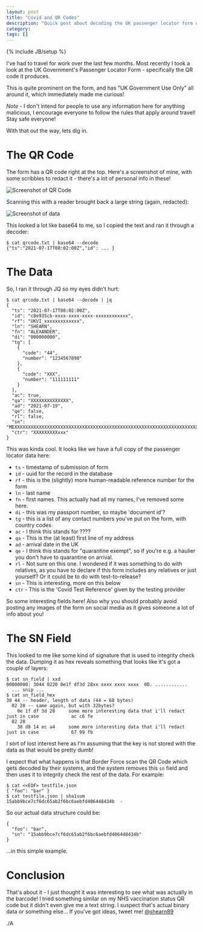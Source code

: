 ```yaml
---
layout: post
title: "Covid and QR Codes"
description: "Quick post about decoding the UK passenger locator form data"
category: 
tags: []
---
```

{% include JB/setup %}

I've had to travel for work over the last few months. Most recently I took a look at the UK Government's Passenger Locator Form - specifically the QR code it produces.

This is quite prominent on the form, and has "UK Government Use Only" all around it, which immediately made me curious!

*Note* - I don't intend for people to use any information here for anything malicious, I encourage everyone to follow the rules that apply around travel! Stay safe everyone!

With that out the way, lets dig in.

# The QR Code #

The form has a QR code right at the top. Here's a screenshot of mine, with some scribbles to redact it - there's a lot of personal info in these!

![Screenshot of QR Code](/assets/images/passenger-locator-form.png)

Scanning this with a reader brought back a large string (again, redacted):

![Screenshot of data](/assets/images/passenger-qr-code-data.png)

This looked a lot like base64 to me, so I copied the text and ran it through a decoder:

    $ cat qrcode.txt | base64 --decode
    {"ts":"2021-07-17T08:02:00Z","id": ... }

# The Data #

So, I ran it through JQ so my eyes didn't hurt:

    $ cat qrcode.txt | base64 --decode | jq
    {
      "ts": "2021-07-17T08:02:00Z",
      "id": "c8e935cb-xxxx-xxxx-xxxx-xxxxxxxxxxxx",
      "rf": "UKVI_xxxxxxxxxxxxx",
      "ln": "SHEARN",
      "fn": "ALEXANDER",
      "di": "000000000",
      "tg": [
        {
          "code": "44",
          "number": "1234567890"
        },
        {
          "code": "XXX",
          "number": "111111111"
        }
      ],
      "ac": true,
      "qa": "XXXXXXXXXXXXXX",
      "ad": "2021-07-19",
      "qe": false,
      "rl": false,
      "sn": "MEXXXXXXXXXXXXXXXXXXXXXXXXXXXXXXXXXXXXXXXXXXXXXXXXXXXXXXXXXXXXXXXXXXXXXXXXXXXXXXXXXXXXXXXXeZ+w==",
      "ctr": "XXXXXXXXXxxx"
    }

This was kinda cool. It looks like we have a full copy of the passenger locator data here:

* `ts` - timestamp of submission of form
* `id` - uuid for the record in the database
* `rf` - this is the (slightly) more human-readable reference number for the form
* `ln` - last name
* `fn` - first names. This actually had all my names, I've removed some here.
* `di` - this was my passport number, so maybe 'document id'?
* `tg` - this is a list of any contact numbers you've put on the form, with country codes
* `ac` - I think this stands for ????
* `qa` - This is the (at least) first line of my address
* `ad` - arrival date in the UK
* `qe` - I think this stands for "quarantine exempt", so if you're e.g. a haulier you don't have to quarantine on arrival.
* `rl` - Not sure on this one. I wondered if it was something to do with relatives, as you have to declare if this form includes any relatives or just yourself? Or it could be to do with test-to-release?
* `sn` - This is interesting, more on this below
* `ctr` - This is the 'Covid Test Reference' given by the testing provider

So some interesting fields here! Also why you should probably avoid posting any images of the form on social media as it gives someone a lot of info about you!

# The SN Field #

This looked to me like some kind of signature that is used to integrity check the data. Dumping it as hex reveals something that looks like it's got a couple of layers:

    $ cat sn_field | xxd
    00000000: 3044 0220 0e1f df3d 28xx xxxx xxxx xxxx  0D. ............
      ... snip ...
    $ cat sn_field_hex
    30 44 -- header, length of data (44 = 68 bytes)
      02 20 -- same again, but with 32bytes?
        0e 1f df 3d 28     some more interesting data that i'll redact just in case            ac c6 fe
      02 20
        38 d8 14 ec a4     some more interesting data that i'll redact just in case            67 99 fb

I sort of lost interest here as I'm assuming that the key is not stored with the data as that would be pretty dumb!

I expect that what happens is that Border Force scan the QR Code which gets decoded by their systems, and the system removes this `sn` field and then uses it to integrity check the rest of the data. For example:

    $ cat <<EOF> testfile.json
    { "foo": "bar" }
    $ cat testfile.json | sha1sum
    15abb9bce7cf6dc65ab2f6bc6aebfd406448434b  -

So our actual data structure could be:

    {
      "foo": "bar",
      "sn": "15abb9bce7cf6dc65ab2f6bc6aebfd406448434b"
    }

...in this simple example.

# Conclusion #

That's about it - I just thought it was interesting to see what was actually in the barcode! I tried something similar on my NHS vaccination status QR code but it didn't even give me a text string. I suspect that's actual binary data or something else... If you've got ideas, tweet me! [@shearn89](https://twitter.com/shearn89)

./A
